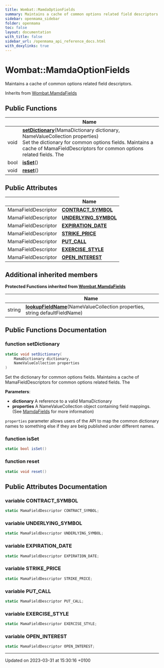 ```yaml
---
title: Wombat::MamdaOptionFields
summary: Maintains a cache of common options related field descriptors. 
sidebar: openmama_sidebar
folder: openmama
toc: false
layout: documentation
with_title: false
sidebar_url: /openmama_api_reference_docs.html
with_doxylinks: true
---
```


# Wombat::MamdaOptionFields



Maintains a cache of common options related field descriptors. 

Inherits from [Wombat.MamdaFields](classWombat_1_1MamdaFields.html)

## Public Functions

|                | Name           |
| -------------- | -------------- |
| void | **[setDictionary](classWombat_1_1MamdaOptionFields.html#function-setdictionary)**(MamaDictionary dictionary, NameValueCollection properties)<br>Set the dictionary for common options fields. Maintains a cache of MamaFieldDescriptors for common options related fields. The  |
| bool | **[isSet](classWombat_1_1MamdaOptionFields.html#function-isset)**() |
| void | **[reset](classWombat_1_1MamdaOptionFields.html#function-reset)**() |

## Public Attributes

|                | Name           |
| -------------- | -------------- |
| MamaFieldDescriptor | **[CONTRACT_SYMBOL](classWombat_1_1MamdaOptionFields.html#variable-contract-symbol)**  |
| MamaFieldDescriptor | **[UNDERLYING_SYMBOL](classWombat_1_1MamdaOptionFields.html#variable-underlying-symbol)**  |
| MamaFieldDescriptor | **[EXPIRATION_DATE](classWombat_1_1MamdaOptionFields.html#variable-expiration-date)**  |
| MamaFieldDescriptor | **[STRIKE_PRICE](classWombat_1_1MamdaOptionFields.html#variable-strike-price)**  |
| MamaFieldDescriptor | **[PUT_CALL](classWombat_1_1MamdaOptionFields.html#variable-put-call)**  |
| MamaFieldDescriptor | **[EXERCISE_STYLE](classWombat_1_1MamdaOptionFields.html#variable-exercise-style)**  |
| MamaFieldDescriptor | **[OPEN_INTEREST](classWombat_1_1MamdaOptionFields.html#variable-open-interest)**  |

## Additional inherited members

**Protected Functions inherited from [Wombat.MamdaFields](classWombat_1_1MamdaFields.html)**

|                | Name           |
| -------------- | -------------- |
| string | **[lookupFieldName](classWombat_1_1MamdaFields.html#function-lookupfieldname)**(NameValueCollection properties, string defaultFieldName) |


## Public Functions Documentation

### function setDictionary

```csharp
static void setDictionary(
    MamaDictionary dictionary,
    NameValueCollection properties
)
```

Set the dictionary for common options fields. Maintains a cache of MamaFieldDescriptors for common options related fields. The 

**Parameters**: 

  * **dictionary** A reference to a valid MamaDictionary
  * **properties** A NameValueCollection object containing field mappings. (See [MamdaFields](classWombat_1_1MamdaFields.html) for more information)


`properties` parameter allows users of the API to map the common dictionary names to something else if they are beig published under different names.


### function isSet

```csharp
static bool isSet()
```


### function reset

```csharp
static void reset()
```


## Public Attributes Documentation

### variable CONTRACT_SYMBOL

```csharp
static MamaFieldDescriptor CONTRACT_SYMBOL;
```


### variable UNDERLYING_SYMBOL

```csharp
static MamaFieldDescriptor UNDERLYING_SYMBOL;
```


### variable EXPIRATION_DATE

```csharp
static MamaFieldDescriptor EXPIRATION_DATE;
```


### variable STRIKE_PRICE

```csharp
static MamaFieldDescriptor STRIKE_PRICE;
```


### variable PUT_CALL

```csharp
static MamaFieldDescriptor PUT_CALL;
```


### variable EXERCISE_STYLE

```csharp
static MamaFieldDescriptor EXERCISE_STYLE;
```


### variable OPEN_INTEREST

```csharp
static MamaFieldDescriptor OPEN_INTEREST;
```


-------------------------------

Updated on 2023-03-31 at 15:30:16 +0100